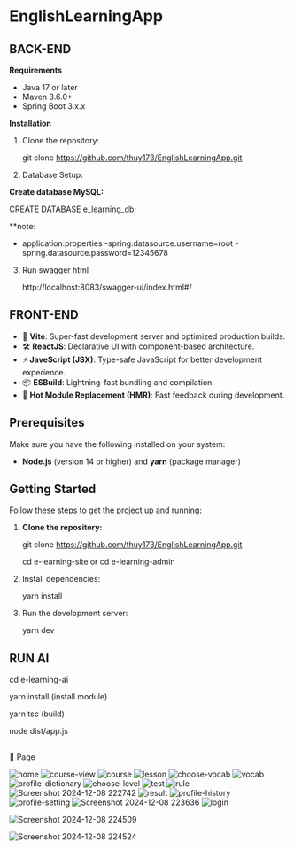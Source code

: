 # EnglishLearningApp

## BACK-END
**Requirements**

- Java 17 or later
- Maven 3.6.0+
- Spring Boot 3.x.x

**Installation**

1. Clone the repository:

   git clone https://github.com/thuy173/EnglishLearningApp.git

2. Database Setup:

**Create database MySQL:**

   CREATE DATABASE e_learning_db;
   
**note:
  - application.properties
    -spring.datasource.username=root
    -spring.datasource.password=12345678

3. Run swagger html

   http://localhost:8083/swagger-ui/index.html#/


## FRONT-END

- 🚀 **Vite**: Super-fast development server and optimized production builds.
- 🛠 **ReactJS**: Declarative UI with component-based architecture.
- ⚡ **JaveScript (JSX)**: Type-safe JavaScript for better development experience.
- 📦 **ESBuild**: Lightning-fast bundling and compilation.
- 🔄 **Hot Module Replacement (HMR)**: Fast feedback during development.

## Prerequisites

Make sure you have the following installed on your system:

- **Node.js** (version 14 or higher) and **yarn** (package manager)

## Getting Started

Follow these steps to get the project up and running:

1. **Clone the repository:**

   git clone https://github.com/thuy173/EnglishLearningApp.git

   cd e-learning-site
   or
   cd e-learning-admin
   
3. Install dependencies:

    yarn install

4. Run the development server:

    yarn dev


## RUN AI

  cd e-learning-ai

  yarn install (install module)

  yarn tsc  (build)

  node dist/app.js

##
  🎨 Page

![home](https://github.com/user-attachments/assets/ab11afd7-257d-4855-ac11-51e5f2898d7e)
![course-view](https://github.com/user-attachments/assets/b1802e04-0538-4534-a5bd-e94cb40b91bf)
![course](https://github.com/user-attachments/assets/3ba5577c-09f8-44c8-adad-89807c84c888)
![lesson](https://github.com/user-attachments/assets/89f9b9a9-4866-45a0-b60d-085f47f8eca4)
![choose-vocab](https://github.com/user-attachments/assets/85e680f0-a4d6-481c-8c1c-144784ee09bd)
![vocab](https://github.com/user-attachments/assets/ba94b7b9-b22e-48d6-a2ed-eec91a160941)
![profile-dictionary](https://github.com/user-attachments/assets/da11cc3c-28ca-45e5-bccc-2f58ca48f5c3)
![choose-level](https://github.com/user-attachments/assets/39590fad-406a-45f6-91e6-6f1fb588a8c4)
![test](https://github.com/user-attachments/assets/3f6a5194-8e15-40ca-a1ed-02e5abb4754c)
![rule](https://github.com/user-attachments/assets/6fe15209-2fcb-4827-bf93-472c764e9c81)
![Screenshot 2024-12-08 222742](https://github.com/user-attachments/assets/2cf6bd08-df5c-47c7-aa90-157d6dd96829)
![result](https://github.com/user-attachments/assets/89adeea6-9beb-42a5-9eb7-a895b9697176)
![profile-history](https://github.com/user-attachments/assets/81663708-4420-43d2-9396-48afa38c92ce)
![profile-setting](https://github.com/user-attachments/assets/45286698-45ce-4cad-ba94-a5af27482ec9)
![Screenshot 2024-12-08 223636](https://github.com/user-attachments/assets/d3279c5a-0c85-410f-93bd-83b803ab1c35)
![login](https://github.com/user-attachments/assets/358e818e-de9c-4fe0-b13c-e341fef167e0)

![Screenshot 2024-12-08 224509](https://github.com/user-attachments/assets/d6aa6d0a-868c-4b65-880d-668cd6284a17)

![Screenshot 2024-12-08 224524](https://github.com/user-attachments/assets/7e731bcd-615d-47f7-b92c-c833a3bfae77)
